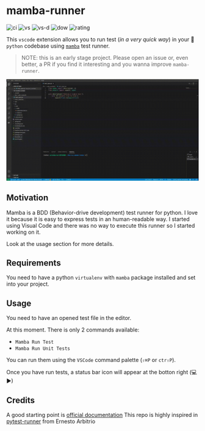 # mamba-runner

![ci](https://github.com/AlbertodelaCruz/vsc-mamba-runner/workflows/CI/badge.svg?branch=main) ![vs](https://vsmarketplacebadge.apphb.com/version-short/acgri82.mamba-runner.svg) ![vs-d](https://vsmarketplacebadge.apphb.com/installs/acgri82.mamba-runner.svg) ![dow](https://vsmarketplacebadge.apphb.com/downloads/acgri82.mamba-runner.svg) ![rating](https://vsmarketplacebadge.apphb.com/rating-star/acgri82.mamba-runner.svg)

This `vscode` extension allows you to run test (*in a very quick way*) in your 🐍 `python` codebase using [`mamba`](https://github.com/nestorsalceda/mamba) test runner.

> NOTE: this is an early stage project. Please open an issue or, even better, a PR if you find it interesting and you wanna improve `mamba-runner`.

![cmd-palette](https://raw.githubusercontent.com/AlbertodelaCruz/vsc-mamba-runner/main/doc/images/mamba-runner.gif)


## Motivation

Mamba is a BDD (Behavior-drive development) test runner for python. I love it because it is easy to express tests in an human-readable way.
I started using Visual Code and there was no way to execute this runner so I started working on it.

Look at the usage section for more details.

## Requirements

You need to have a python `virtualenv` with `mamba` package installed and set into your project.

## Usage

You need to have an opened test file in the editor.

At this moment. There is only 2 commands available:
- `Mamba Run Test`
- `Mamba Run Unit Tests`

You can run them using the `VSCode` command palette (`⇧⌘P` or `ctr⇧P`).

Once you have run tests, a status bar icon will appear at the botton right (💻▶)

## Credits

A good starting point is [official documentation](https://code.visualstudio.com/api)
This repo is highly inspired in [pytest-runner](https://github.com/ernestoarbitrio/pytest-runner) from Ernesto Arbitrio
